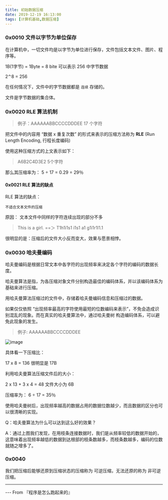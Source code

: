 ```yaml
---
title: 初始数据压缩
date: 2019-12-19 16:13:00
tags: [计算机基础,数据压缩]
---
```

### 0x0010 文件以字节为单位保存

在计算机中，一切文件均是以字节为单位进行保存，文件包括文本文件、图片、程序等。

1B(1字节) = 1Byte = 8 bite 可以表示 256 中字节数据 

2⌃8 = 256
<!-- more -->
在任何情况下，文件中的字节数据都是 `连续` 存储的。

文件是字节数据的集合体。

### 0x0020 RLE 算法机制

> 例子：AAAAAABBCCCCDDDEE  17 个字符

把文件中的内容用 “数据 x 重复次数” 的形式来表示的压缩方法称为 **RLE** (Run Length Encoding, 行程长度编码)

使用这种压缩方式的上文表示如下：

> A6B2C4D3E2 5个字符

那么其压缩率为： 5 ÷ 17 = 0.29 = 29％

#### 0x0021  RLE 算法的缺点
RLE 算法的缺点：

    不适合文本文件的压缩

原因： 文本文件中同样的字符连续出现的部分不多

> This is a girl.  ==＞  T1h1i1s1 i1s1 a1 g1i1r1l1.1
 
很明显的是：压缩后的文件大小反而变大，效果与愿景相悖。

### 0x0030 哈夫曼编码

哈夫曼编码是根据日常文本中各字符的出现频率来决定各个字符的编码的数据长度。

哈夫曼算法是指，为各压缩对象文件分别构造最佳的编码体系，并以该编码体系为基础来进行压缩。


用哈夫曼算法压缩过的文件中，存储着哈夫曼编码信息和压缩过的数据。

如果仅仅依照 “出现频率最高的字符使用最短的位数编码来表示”，不免会造成识别混乱的现象。而在真实的哈夫曼算法中，通过哈夫曼树 构造编码体系，可以避免此现象的发生。


> 例子: AAAAAABBCCCCDDDEE

![image](https://note.youdao.com/src/WEBRESOURCEfb87dab9de9ab6795c3cc48c24999644)

具体看一下压缩比：

17 x 8 = 136   很明显是 17B

利用哈夫曼算法压缩文件后的大小：
 
2 x 13 + 3 x 4 = 48  文件大小为 6B

压缩率为：
    6 ÷ 17 = 35％



使用哈夫曼树后，出现频率越高的数据占用的数据位数越少，而且数据的区分也可以很清晰的实现。

Q：哈夫曼算法为什么可以达到这么好的效果？

A：通过上图我们发现，在用枝条连接数据时，我们是从频率较低的数据开始的，这意味着出现频率越低的数据到达根部的枝条数越多，而枝条数越多，编码的位数就随之增多了。



### 0x0040

我们把压缩后能够还原到压缩状态的压缩称为 可逆压缩，无法还原的称为 非可逆压缩。


----

--- From 『程序是怎么跑起来的』
